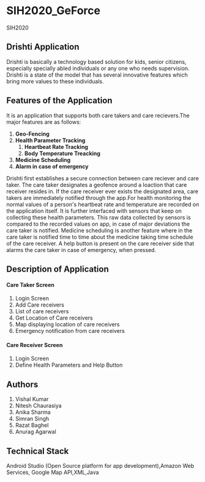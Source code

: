 # SIH2020_GeForce
SIH2020
## Drishti Application
Drishti is basically a technology based solution for kids, senior citizens, especially specially abled individuals or any one who needs supervision. 
Drishti is a state of the model that has several innovative features which bring more values to these individuals.
## Features of the Application
It is an application that supports both care takers and care recievers.The major features are as follows:
1. **Geo-Fencing**
1. **Health Parameter Tracking**
   1. **Heartbeat Rate Tracking**
   2. **Body Temperature Treacking**
1. **Medicine Scheduling**
1. **Alarm in case of emergency**


Drishti first establishes a secure connection between care reciever and care taker.
The care taker designates a geofence around a loaction that care receiver resides in. 
If the care receiver ever exists the designated area, care takers are immediately notified through the app.For health monitoring the normal values of a person's heartbeat rate and temperature are recorded on the application itself.
It is further interfaced with sensors that keep on collecting these health parameters. This raw data collected by sensors is compared to the recorded values on app, in case of major deviations the care taker is notified.
Medicine scheduling is another feature where in the care taker is notified time to time about the medicine taking time schedule of the care receiver.
A help button is present on the care receiver side that alarms the care taker in case of emergency, when pressed.

## Description of Application
#### Care Taker Screen
1. Login Screen
1. Add Care receivers
1. List of care receivers
1. Get Location of Care receivers
1. Map displaying location of care receivers
1. Emergency notification from care receivers
#### Care Receiver Screen
1. Login Screen
2. Define Health Parameters and Help Button

## Authors
1. Vishal Kumar 
1. Nitesh Chaurasiya
1. Anika Sharma
1. Simran Singh
1. Razat Baghel
1. Anurag Agarwal 
## Technical Stack
Android Studio (Open Source platform for app development),Amazon Web Services, Google Map API,XML,Java



